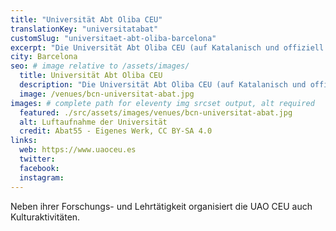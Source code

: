 ```yaml
---
title: "Universität Abt Oliba CEU"
translationKey: "universitatabat"
customSlug: "universitaet-abt-oliba-barcelona"
excerpt: "Die Universität Abt Oliba CEU (auf Katalanisch und offiziell: Universitat Abat Oliba CEU) ist eine Privatuniversität in Barcelona. Die Universität trägt den Namen von Abt Oliba de Besalú. "
city: Barcelona
seo: # image relative to /assets/images/
  title: Universität Abt Oliba CEU
  description: "Die Universität Abt Oliba CEU (auf Katalanisch und offiziell: Universitat Abat Oliba CEU) ist eine Privatuniversität in Barcelona. Die Universität trägt den Namen von Abt Oliba de Besalú. "
  image: /venues/bcn-universitat-abat.jpg
images: # complete path for eleventy img srcset output, alt required
  featured: ./src/assets/images/venues/bcn-universitat-abat.jpg
  alt: Luftaufnahme der Universität
  credit: Abat55 - Eigenes Werk, CC BY-SA 4.0
links:
  web: https://www.uaoceu.es
  twitter:
  facebook:
  instagram:
---
```


Neben ihrer Forschungs- und Lehrtätigkeit organisiert die UAO CEU auch Kulturaktivitäten.
